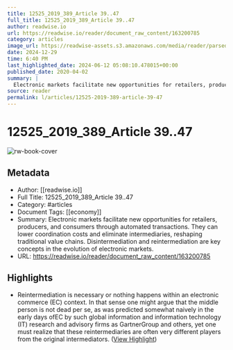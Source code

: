 ```yaml
---
title: 12525_2019_389_Article 39..47
full_title: 12525_2019_389_Article 39..47
author: readwise.io
url: https://readwise.io/reader/document_raw_content/163200785
category: articles
image_url: https://readwise-assets.s3.amazonaws.com/media/reader/parsed_document_assets/163200785/67JIswrOMjNIuZbOCwZ5hA_tiVMtd8UaCFyHH-o0gbs-cove_3tS8a1a.png
date: 2024-12-29
time: 6:40 PM
last_highlighted_date: 2024-06-12 05:08:10.478015+00:00
published_date: 2020-04-02
summary: |
  Electronic markets facilitate new opportunities for retailers, producers, and consumers through automated transactions. They can lower coordination costs and eliminate intermediaries, reshaping traditional value chains. Disintermediation and reintermediation are key concepts in the evolution of electronic markets.
source: reader
permalink: l/articles/12525-2019-389-article-39-47
---
```

# 12525_2019_389_Article 39..47

![rw-book-cover](https://readwise-assets.s3.amazonaws.com/media/reader/parsed_document_assets/163200785/67JIswrOMjNIuZbOCwZ5hA_tiVMtd8UaCFyHH-o0gbs-cove_3tS8a1a.png)

## Metadata
- Author: [[readwise.io]]
- Full Title: 12525_2019_389_Article 39..47
- Category: #articles
- Document Tags: [[economy]] 
- Summary: Electronic markets facilitate new opportunities for retailers, producers, and consumers through automated transactions. They can lower coordination costs and eliminate intermediaries, reshaping traditional value chains. Disintermediation and reintermediation are key concepts in the evolution of electronic markets.
- URL: https://readwise.io/reader/document_raw_content/163200785

## Highlights
- Reintermediation is necessary or nothing happens within an electronic commerce (EC) context. In that sense one might argue that the middle person is not dead per se, as was predicted somewhat naively in the early days ofEC by such global information and information technology (IT) research and advisory firms as GartnerGroup and others, yet one must realize that these reintermediaries are often very different players from the original intermediators. ([View Highlight](https://read.readwise.io/read/01j05dhaffjnxzjms94y5d4q1p))


